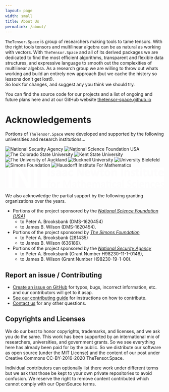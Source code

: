 ```yaml
---
layout: page
width: small
title: About Us
permalink: /about/
---
```




`TheTensor.Space` is group of researchers making tools to tame tensors.
With the right tools tensors and multilinear algebra can be as natural
as working with vectors.  With `TheTensor.Space` and all of its derived 
packages we are dedicated to find the most efficient algorithms, 
transparent and flexible data structures, and expressive language
to smooth out the complexities of multilinear algebra.  As a research
group we are willing to throw out whats working and build an entirely 
new approach (but we cache the history so lessons don't get lost!).  
So look for changes, and suggest any you think we should try.

You can find the source code for our projects and a list of ongoing and future plans
here and at our GitHub website [thetensor-space.github.io](https://thetensor-space.github.io)

# Acknowledgements

Portions of `TheTensor.Space` were developed and supported by the following universities and research institutions...
 
 <div class="custom-image-row">
  <img alt="National Security Agency" src="/uploads/images/logo_nsa.png"/>

  <img alt="National Science Foundation USA" src="/uploads/images/nsf1.jpg"/>

  <img alt="The Colorado State University" src="/uploads/images/logo_csu_ram.jpg"/>

  <img alt="Kent State University" src="/uploads/images/logo_kent_state_university.jpg"/>

  <img alt="The University of Auckland" src="https://cdn.auckland.ac.nz/assets/central/central-services/mediaandmarketing/uoa-logos-2015/uoa-logo-2015-reverse.png"/>

  <img alt="Bucknell University" src="/uploads/images/logo_bucknell_university.png"/>

  <img alt="University Bielefeld" src="/uploads/images/logo_bielefeld_university.jpg"/>

  <img alt="Simons Foundation" src="/uploads/images/logo_simons_foundation.png"/>

  <img alt="Hausdorff Institute For Mathematics" src="/uploads/images/logo_him.gif">

  <img alt="Isaac Newton Institute" src="/uploads/images/INI-logo.png" style="background-color:green;">
</div>

We also acknowledge the partial support by the following granting organizations over the years.
 * Portions of the project sponsored by the _[National Science Foundation (USA)](https://www.nsf.gov/about/)_ 
    - to Peter A. Brooksbank (DMS-1620454)
    - to James B. Wilson (DMS-1620454).
* Portions of the project sponsored by _[The Simons Foundation](https://www.simonsfoundation.org/)_ 
    - to Peter A. Brooksbank (281435)
    - to James B. Wilson (636189).
* Portions of the project sponsored by the _[National Security Agency](https://www.nsa.gov/What-We-Do/Research/Math-Sciences-Program/)_ 
    - to Peter A. Brooksbank (Grant Number H98230-11-1-0146), 
    - to James B. Wilson (Grant Number H98230-19-1-00).

## Report an issue / Contributing

* [Create an issue on GitHub](https://github.com/thetensor-space/thetensor-space.github.io/issues/new) for typos, bugs, incorrect information, etc. and our contributors will get to it asap.
* [See our contributing guide](/articles/example-post/#how-to-contribute) for instructions on how to contribute.
* [Contact us](/contact) for any other questions.

## Copyrights and Licenses 

We do our best to honor copyrights, trademarks, and licenses, and we ask you do the same.  This work has been supported by an international mix of researchers, universities, and government grants.  So we see everything here has already been paid for by the public.  So we distribute our software as open source (under the MIT License) and the content of our post under Creative Commons CC-BY-2016-2020 TheTensor.Space.

Individual contributors can optionally list there work under different terms but we ask that those be kept to your own private repositories to avoid confusion.  We reserve the right to remove content contributed which cannot comply with our OpenSource terms.
